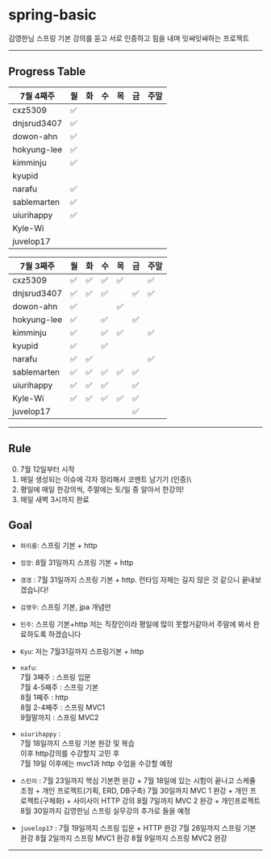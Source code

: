 # spring-basic
김영한님 스프링 기본 강의를 듣고 서로 인증하고 힘을 내며 잇쌰잇쌰하는 프로젝트

---

## Progress Table
|7월 4째주|월|화|수|목|금|주말|
|------|---|---|---|---|---|---|
|cxz5309|✅||||||
|dnjsrud3407|✅||||||
|dowon-ahn|✅||||||
|hokyung-lee|✅||||||
|kimminju|✅||||||
|kyupid|||||||
|narafu|✅||||||
|sablemarten|✅||||||
|uiurihappy|✅||||||
|Kyle-Wi|||||||
|juvelop17|||||||

|7월 3째주|월|화|수|목|금|주말|
|------|---|---|---|---|---|---|
|cxz5309|✅|✅|✅|✅||✅|
|dnjsrud3407|✅|✅|✅||✅|✅|
|dowon-ahn|✅|||✅|||
|hokyung-lee|✅||✅||✅||
|kimminju|✅||✅|✅||✅|
|kyupid|✅||✅||||
|narafu|✅|✅||||✅|
|sablemarten|✅|✅|✅|✅|✅||
|uiurihappy|✅|✅|✅||✅||
|Kyle-Wi|✅|✅|✅|✅|✅||
|juvelop17|||||✅||

---

## Rule

0. 7월 12일부터 시작
1. 매일 생성되는 이슈에 각자 정리해서 코멘트 남기기 (인증)\
2. 평일에 매일 한강의씩, 주말에는 토/일 중 알아서 한강의!
3. 매일 새벽 3시까지 완료

## Goal

- `하이룽`: 스프링 기본 + http

- `낑깡`: 8월 31일까지 스프링 기본 + http

- `갱갱` : 7월 31일까지 스프링 기본 + http. 런타임 자체는 길지 않은 것 같으니 끝내보겠습니다!

- `김영우`: 스프링 기본, jpa 개념만

- `민주`: 스프링 기본+http 
저는 직장인이라 평일에 많이 못할거같아서
주말에 봐서 완료하도록 하겠습니다

- `Kyu`: 저는 7월31길까지 스프링기본 + http

- `nafu`:   
7월 3째주 : 스프링 입문   
7월 4-5째주 : 스프링 기본   
8월 1째주 : http   
8월 2-4째주 : 스프링 MVC1   
9월말까지 : 스프링 MVC2   

- `uiurihappy` :   
7월 18일까지 스프링 기본 완강 및 복습   
이후 http강의를 수강할지 고민 후   
7월 19일 이후에는 mvc1과 http 수업을 수강할 예정   

- `스린이` :
7월 23일까지 핵심 기본편 완강 + 7월 18일에 있는 시험이 끝나고 스케쥴 조정 + 개인 프로젝트(기획, ERD, DB구축)
7월 30일까지 MVC 1 완강 + 개인 프로젝트(구체화) + 사이사이 HTTP 강의
8월 7일까지 MVC 2 완강 + 개인프로젝트
8월 30일까지 김영한님 스프링 실무강의 추가로 들을 예정

- `juvelop17` : 
7월 19일까지 스프링 입문 + HTTP 완강
7월 26일까지 스프링 기본 완강
8월 2일까지 스프링 MVC1 완강
8월 9일까지 스프링 MVC2 완강

---
